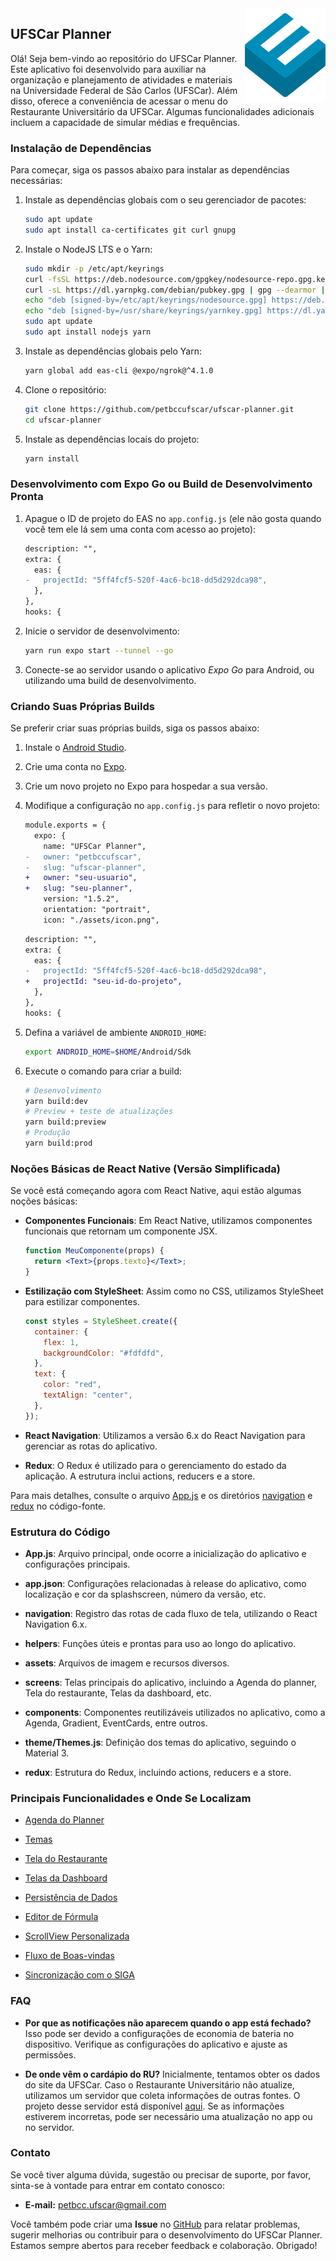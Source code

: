 <img src="https://raw.githubusercontent.com/petbccufscar/.github/main/profile/icon.png" align="right" />

## UFSCar Planner

Olá! Seja bem-vindo ao repositório do UFSCar Planner. Este aplicativo foi desenvolvido para auxiliar na organização e planejamento de atividades e materiais na Universidade Federal de São Carlos (UFSCar). Além disso, oferece a conveniência de acessar o menu do Restaurante Universitário da UFSCar. Algumas funcionalidades adicionais incluem a capacidade de simular médias e frequências.

### Instalação de Dependências

Para começar, siga os passos abaixo para instalar as dependências necessárias:

1. Instale as dependências globais com o seu gerenciador de pacotes:

   ```bash
   sudo apt update
   sudo apt install ca-certificates git curl gnupg
   ```

2. Instale o NodeJS LTS e o Yarn:

   ```bash
   sudo mkdir -p /etc/apt/keyrings
   curl -fsSL https://deb.nodesource.com/gpgkey/nodesource-repo.gpg.key | sudo gpg --dearmor -o /etc/apt/keyrings/nodesource.gpg
   curl -sL https://dl.yarnpkg.com/debian/pubkey.gpg | gpg --dearmor | sudo tee /usr/share/keyrings/yarnkey.gpg >/dev/null
   echo "deb [signed-by=/etc/apt/keyrings/nodesource.gpg] https://deb.nodesource.com/node_20.x nodistro main" | sudo tee /etc/apt/sources.list.d/nodesource.list
   echo "deb [signed-by=/usr/share/keyrings/yarnkey.gpg] https://dl.yarnpkg.com/debian stable main" | sudo tee /etc/apt/sources.list.d/yarn.list
   sudo apt update
   sudo apt install nodejs yarn
   ```

3. Instale as dependências globais pelo Yarn:

   ```bash
   yarn global add eas-cli @expo/ngrok@^4.1.0
   ```

4. Clone o repositório:

   ```bash
   git clone https://github.com/petbccufscar/ufscar-planner.git
   cd ufscar-planner
   ```

5. Instale as dependências locais do projeto:

   ```bash
   yarn install
   ```

### Desenvolvimento com Expo Go ou Build de Desenvolvimento Pronta

1. Apague o ID de projeto do EAS no `app.config.js` (ele não gosta quando você tem ele lá sem uma conta com acesso ao projeto):

   ```diff
   description: "",
   extra: {
     eas: {
   -   projectId: "5ff4fcf5-520f-4ac6-bc18-dd5d292dca98",
     },
   },
   hooks: {
   ```

2. Inicie o servidor de desenvolvimento:

   ```bash
   yarn run expo start --tunnel --go
   ```

3. Conecte-se ao servidor usando o aplicativo _Expo Go_ para Android, ou utilizando uma build de desenvolvimento.

### Criando Suas Próprias Builds

Se preferir criar suas próprias builds, siga os passos abaixo:

1. Instale o [Android Studio](https://developer.android.com/studio).

2. Crie uma conta no [Expo](https://expo.dev/).

3. Crie um novo projeto no Expo para hospedar a sua versão.

4. Modifique a configuração no `app.config.js` para refletir o novo projeto:

   ```diff
   module.exports = {
     expo: {
       name: "UFSCar Planner",
   -   owner: "petbccufscar",
   -   slug: "ufscar-planner",
   +   owner: "seu-usuario",
   +   slug: "seu-planner",
       version: "1.5.2",
       orientation: "portrait",
       icon: "./assets/icon.png",
   ```

   ```diff
   description: "",
   extra: {
     eas: {
   -   projectId: "5ff4fcf5-520f-4ac6-bc18-dd5d292dca98",
   +   projectId: "seu-id-do-projeto",
     },
   },
   hooks: {
   ```

5. Defina a variável de ambiente `ANDROID_HOME`:

   ```bash
   export ANDROID_HOME=$HOME/Android/Sdk
   ```

6. Execute o comando para criar a build:

   ```bash
   # Desenvolvimento
   yarn build:dev
   # Preview + teste de atualizações
   yarn build:preview
   # Produção
   yarn build:prod
   ```

### Noções Básicas de React Native (Versão Simplificada)

Se você está começando agora com React Native, aqui estão algumas noções básicas:

- **Componentes Funcionais**: Em React Native, utilizamos componentes funcionais que retornam um componente JSX.

  ```jsx
  function MeuComponente(props) {
    return <Text>{props.texto}</Text>;
  }
  ```

- **Estilização com StyleSheet**: Assim como no CSS, utilizamos StyleSheet para estilizar componentes.

  ```jsx
  const styles = StyleSheet.create({
    container: {
      flex: 1,
      backgroundColor: "#fdfdfd",
    },
    text: {
      color: "red",
      textAlign: "center",
    },
  });
  ```

- **React Navigation**: Utilizamos a versão 6.x do React Navigation para gerenciar as rotas do aplicativo.

- **Redux**: O Redux é utilizado para o gerenciamento do estado da aplicação. A estrutura inclui actions, reducers e a store.

Para mais detalhes, consulte o arquivo [App.js](App.js) e os diretórios [navigation](/navigation) e [redux](/redux) no código-fonte.

### Estrutura do Código

- **App.js**: Arquivo principal, onde ocorre a inicialização do aplicativo e configurações principais.
  
- **app.json**: Configurações relacionadas à release do aplicativo, como localização e cor da splashscreen, número da versão, etc.

- **navigation**: Registro das rotas de cada fluxo de tela, utilizando o React Navigation 6.x.

- **helpers**: Funções úteis e prontas para uso ao longo do aplicativo.

- **assets**: Arquivos de imagem e recursos diversos.

- **screens**: Telas principais do aplicativo, incluindo a Agenda do planner, Tela do restaurante, Telas da dashboard, etc.

- **components**: Componentes reutilizáveis utilizados no aplicativo, como a Agenda, Gradient, EventCards, entre outros.

- **theme/Themes.js**: Definição dos temas do aplicativo, seguindo o Material 3.

- **redux**: Estrutura do Redux, incluindo actions, reducers e a store.

### Principais Funcionalidades e Onde Se Localizam

- [Agenda do Planner](components/Agenda.js)


- [Temas](theme/Themes.js)
- [Tela do Restaurante](/screens/RestaurantMenu.js)
- [Telas da Dashboard](/screens/dashboardScreens)
- [Persistência de Dados](/redux)
- [Editor de Fórmula](/components/NewSubject.js)
- [ScrollView Personalizada](/components/ScrollView.js)
- [Fluxo de Boas-vindas](/screens/Welcome.js)
- [Sincronização com o SIGA](/screens/dashboardScreens/Siga.js)

### FAQ

- **Por que as notificações não aparecem quando o app está fechado?**
  Isso pode ser devido a configurações de economia de bateria no dispositivo. Verifique as configurações do aplicativo e ajuste as permissões.

- **De onde vêm o cardápio do RU?**
  Inicialmente, tentamos obter os dados do site da UFSCar. Caso o Restaurante Universitário não atualize, utilizamos um servidor que coleta informações de outras fontes. O projeto desse servidor está disponível [aqui](https://github.com/petbccufscar/ru_api). Se as informações estiverem incorretas, pode ser necessário uma atualização no app ou no servidor.

### Contato

Se você tiver alguma dúvida, sugestão ou precisar de suporte, por favor, sinta-se à vontade para entrar em contato conosco:

- **E-mail:** petbcc.ufscar@gmail.com

Você também pode criar uma **Issue** no [GitHub](https://github.com/petbccufscar/ufscar-planner/issues) para relatar problemas, sugerir melhorias ou contribuir para o desenvolvimento do UFSCar Planner. Estamos sempre abertos para receber feedback e colaboração. Obrigado!

